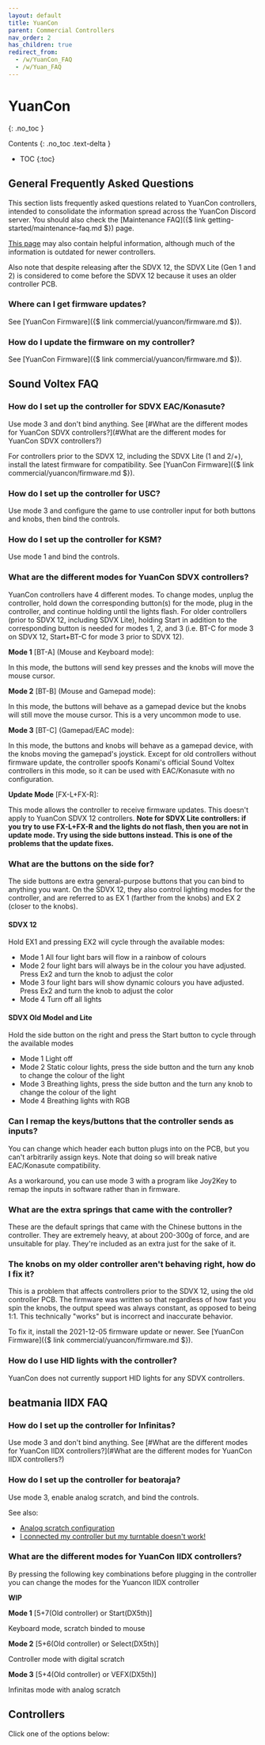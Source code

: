 ```yaml
---
layout: default
title: YuanCon 
parent: Commercial Controllers
nav_order: 2
has_children: true
redirect_from:
  - /w/YuanCon_FAQ
  - /w/Yuan_FAQ
---
```


# YuanCon
{: .no_toc }

Contents
{: .no_toc .text-delta }

- TOC
{:toc}

## General Frequently Asked Questions

This section lists frequently asked questions related to YuanCon controllers, intended to consolidate the information spread across the YuanCon Discord server. You should also check the [Maintenance FAQ]({$ link getting-started/maintenance-faq.md $}) page.

[This page](https://oniichan.wtf/help/) may also contain helpful information, although much of the information is outdated for newer controllers.

Also note that despite releasing after the SDVX 12, the SDVX Lite (Gen 1 and 2) is considered to come before the SDVX 12 because it uses an older controller PCB. 

### Where can I get firmware updates?

See [YuanCon Firmware]({$ link commercial/yuancon/firmware.md $}).

### How do I update the firmware on my controller?

See [YuanCon Firmware]({$ link commercial/yuancon/firmware.md $}).

## Sound Voltex FAQ

### How do I set up the controller for SDVX EAC/Konasute?

Use mode 3 and don't bind anything. See [#What are the different modes for YuanCon SDVX controllers?](#What are the different modes for YuanCon SDVX controllers?)

For controllers prior to the SDVX 12, including the SDVX Lite (1 and 2/+), install the latest firmware for compatibility. See [YuanCon Firmware]({$ link commercial/yuancon/firmware.md $}).

### How do I set up the controller for USC?

Use mode 3 and configure the game to use controller input for both buttons and knobs, then bind the controls.

### How do I set up the controller for KSM?

Use mode 1 and bind the controls.

### What are the different modes for YuanCon SDVX controllers?

YuanCon controllers have 4 different modes. To change modes, unplug the controller, hold down the corresponding button(s) for the mode, plug in the controller, and continue holding until the lights flash. For older controllers (prior to SDVX 12, including SDVX Lite), holding Start in addition to the corresponding button is needed for modes 1, 2, and 3 (i.e. BT-C for mode 3 on SDVX 12, Start+BT-C for mode 3 prior to SDVX 12).

**Mode 1** [BT-A] (Mouse and Keyboard mode):

In this mode, the buttons will send key presses and the knobs will move the mouse cursor.

**Mode 2** [BT-B] (Mouse and Gamepad mode):

In this mode, the buttons will behave as a gamepad device but the knobs will still move the mouse cursor. This is a very uncommon mode to use.

**Mode 3** [BT-C] (Gamepad/EAC mode):

In this mode, the buttons and knobs will behave as a gamepad device, with the knobs moving the gamepad's joystick. Except for old controllers without firmware update, the controller spoofs Konami's official Sound Voltex controllers in this mode, so it can be used with EAC/Konasute with no configuration.

**Update Mode** [FX-L+FX-R]:

This mode allows the controller to receive firmware updates. This doesn't apply to YuanCon SDVX 12 controllers. **Note for SDVX Lite controllers: if you try to use FX-L+FX-R and the lights do not flash, then you are not in update mode. Try using the side buttons instead. This is one of the problems that the update fixes.**

### What are the buttons on the side for?

The side buttons are extra general-purpose buttons that you can bind to anything you want. On the SDVX 12, they also control lighting modes for the controller, and are referred to as EX 1 (farther from the knobs) and EX 2 (closer to the knobs).

#### SDVX 12

Hold EX1 and pressing EX2 will cycle through the available modes:

* Mode 1 All four light bars will flow in a rainbow of colours
* Mode 2 four light bars will always be in the colour you have adjusted. Press Ex2 and turn the knob to adjust the color
* Mode 3 four light bars will show dynamic colours you have adjusted. Press Ex2 and turn the knob to adjust the color
* Mode 4 Turn off all lights

#### SDVX Old Model and Lite

Hold the side button on the right and press the Start button to cycle through the available modes 

* Mode 1 Light off
* Mode 2 Static colour lights, press the side button and the turn any knob to change the colour of the light
* Mode 3 Breathing lights, press the side button and the turn any knob to change the colour of the light
* Mode 4 Breathing lights with RGB

### Can I remap the keys/buttons that the controller sends as inputs?

You can change which header each button plugs into on the PCB, but you can't arbitrarily assign keys. Note that doing so will break native EAC/Konasute compatibility.

As a workaround, you can use mode 3 with a program like Joy2Key to remap the inputs in software rather than in firmware.

### What are the extra springs that came with the controller?

These are the default springs that came with the Chinese buttons in the controller. They are extremely heavy, at about 200-300g of force, and are unsuitable for play. They're included as an extra just for the sake of it.

### The knobs on my older controller aren't behaving right, how do I fix it?

This is a problem that affects controllers prior to the SDVX 12, using the old controller PCB. The firmware was written so that regardless of how fast you spin the knobs, the output speed was always constant, as opposed to being 1:1. This technically "works" but is incorrect and inaccurate behavior.

To fix it, install the 2021-12-05 firmware update or newer. See [YuanCon Firmware]({$ link commercial/yuancon/firmware.md $}).

### How do I use HID lights with the controller?

YuanCon does not currently support HID lights for any SDVX controllers.

## beatmania IIDX FAQ

### How do I set up the controller for Infinitas?

Use mode 3 and don't bind anything. See [#What are the different modes for YuanCon IIDX controllers?](#What are the different modes for YuanCon IIDX controllers?)

### How do I set up the controller for beatoraja?

Use mode 3, enable analog scratch, and bind the controls.

See also:
* [Analog scratch configuration](https://github.com/wcko87/beatoraja-english-guide/wiki/Configuration#analog-scratch)
* [I connected my controller but my turntable doesn't work!](https://github.com/wcko87/beatoraja-english-guide/wiki/FAQ-and-Troubleshooting#i-connected-my-controller-but-my-turntable-does-not-work)

### What are the different modes for YuanCon IIDX controllers?

By pressing the following key combinations before plugging in the controller you can change the modes for the Yuancon IIDX controller 

**WIP**

**Mode 1** [5+7(Old controller) or Start(DX5th)]

Keyboard mode, scratch binded to mouse

**Mode 2** [5+6(Old controller) or Select(DX5th)]

Controller mode with digital scratch

**Mode 3** [5+4(Old controller) or VEFX(DX5th)]

Infinitas mode with analog scratch

## Controllers

Click one of the options below: